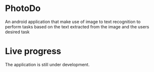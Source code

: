 # PhotoDo
An android application that make use of image to text recognition to perform tasks based on the text extracted from the image and the users  desired task

# Live progress
The application is still under development.
